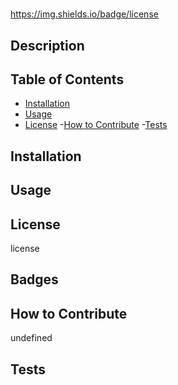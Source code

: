 
    
#   

https://img.shields.io/badge/license




## Description



## Table of Contents

- [Installation](#installation)
- [Usage](#usage)
- [License](#license)
-[How to Contribute](#howtocontriubte)
-[Tests](#tests)

## Installation



## Usage



## License

license

## Badges


## How to Contribute

undefined

## Tests

